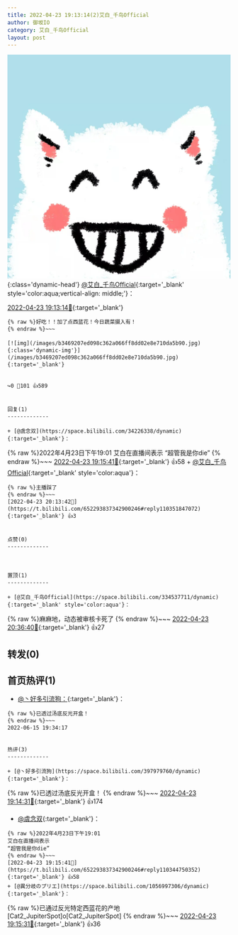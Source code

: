 ```yaml
---
title: 2022-04-23 19:13:14(2)艾白_千鸟Official
author: 御坂IO
category: 艾白_千鸟Official
layout: post
---
```


![img](/images/9ae8b9445fd0665cc014d9080156a45271be73c6.jpg){:class='dynamic-head'}
[@艾白_千鸟Official](https://space.bilibili.com/334537711/dynamic){:target='_blank' style='color:aqua;vertical-align: middle;'}：

[2022-04-23 19:13:14🔗](https://t.bilibili.com/652293837342900246){:target='_blank'}

~~~
{% raw %}好吃！！加了点西蓝花！今日蔬菜摄入有！
{% endraw %}~~~

[![img](/images/b3469207ed098c362a066ff8dd02e8e710da5b90.jpg){:class='dynamic-img'}](/images/b3469207ed098c362a066ff8dd02e8e710da5b90.jpg){:target='_blank'}


↪️0 💬101 👍589


回复(1)
-------------

+ [@虞念双](https://space.bilibili.com/34226338/dynamic){:target='_blank'}：
~~~
{% raw %}2022年4月23日下午19:01
艾白在直播间表示
“超管我是你die”
{% endraw %}~~~
[2022-04-23 19:15:41🔗](https://t.bilibili.com/652293837342900246#reply110344750352){:target='_blank'} 👍58
    + [@艾白_千鸟Official](https://space.bilibili.com/334537711/dynamic){:target='_blank' style='color:aqua'}：
~~~
{% raw %}主播踩了
{% endraw %}~~~
[2022-04-23 20:13:42🔗](https://t.bilibili.com/652293837342900246#reply110351847072){:target='_blank'} 👍3


点赞(0)
-------------



置顶(1)
-------------

+ [@艾白_千鸟Official](https://space.bilibili.com/334537711/dynamic){:target='_blank' style='color:aqua'}：
~~~
{% raw %}麻麻地，动态被审核卡死了
{% endraw %}~~~
[2022-04-23 20:36:40🔗](https://t.bilibili.com/652293837342900246#reply110354442208){:target='_blank'} 👍27


转发(0)
-------------



首页热评(1)
-------------

+ [@丶好多引流狗：](https://space.bilibili.com/397979760/dynamic){:target='_blank'}：
~~~
{% raw %}已透过汤底反光开盒！
{% endraw %}~~~
2022-06-15 19:34:17


热评(3)
-------------

+ [@丶好多引流狗](https://space.bilibili.com/397979760/dynamic){:target='_blank'}：
~~~
{% raw %}已透过汤底反光开盒！
{% endraw %}~~~
[2022-04-23 19:14:31🔗](https://t.bilibili.com/652293837342900246#reply110344581664){:target='_blank'} 👍174
+ [@虞念双](https://space.bilibili.com/34226338/dynamic){:target='_blank'}：
~~~
{% raw %}2022年4月23日下午19:01
艾白在直播间表示
“超管我是你die”
{% endraw %}~~~
[2022-04-23 19:15:41🔗](https://t.bilibili.com/652293837342900246#reply110344750352){:target='_blank'} 👍58
+ [@異分岐のプリエ](https://space.bilibili.com/1056997306/dynamic){:target='_blank'}：
~~~
{% raw %}已通过反光特定西蓝花的产地[Cat2_JupiterSpot]o[Cat2_JupiterSpot]
{% endraw %}~~~
[2022-04-23 19:15:31🔗](https://t.bilibili.com/652293837342900246#reply110344625216){:target='_blank'} 👍36


